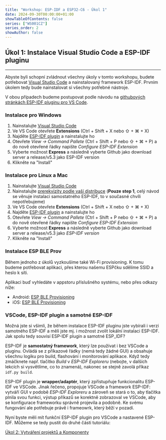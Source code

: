 ```yaml
---
title: "Workshop: ESP-IDF a ESP32-C6 - Úkol 1"
date: 2024-09-30T00:00:00+01:00
showTableOfContents: false
series: ["WS001CZ"]
series_order: 2
showAuthor: false
---
```


## Úkol 1: Instalace Visual Studio Code a ESP-IDF pluginu

---

Abyste byli schopní zvládnout všechny úkoly v tomto workshopu, budete potřebovat [Visual Studio Code](https://code.visualstudio.com/) a nainstalovaný framework ESP-IDF. Prvním úkolem tedy bude nainstalovat si všechny potřebné nástroje.

V obou případech budeme postupovat podle návodu na [githubových stránkách ESP-IDF pluginu pro VS Code](https://github.com/espressif/vscode-esp-idf-extension?tab=readme-ov-file#how-to-use).

### Instalace pro Windows

1) Nainstalujte [Visual Studio Code](https://code.visualstudio.com/download)
2) Ve VS Code otevřete **Extensions** (Ctrl + Shift + X nebo ⇧ + ⌘ + X)
3) Najděte [ESP-IDF plugin](https://marketplace.visualstudio.com/items?itemName=espressif.esp-idf-extension) a nainstalujte ho
4) Otevřete *View -> Command Pallete* (Ctrl + Shift + P nebo ⇧ + ⌘ + P) a do nově otevřené řádky napište *Configure ESP-IDF Extension*
5) Vyberte možnost **Express** a následně vyberte Github jako download server a release/v5.3 jako ESP-IDF version
6) Klikněte na "Install"

### Instalace pro Linux a Mac

1) Nainstalujte [Visual Studio Code](https://code.visualstudio.com/download)
2) Nainstalujte [prerekvizity podle vaší distribuce](https://docs.espressif.com/projects/esp-idf/en/latest/esp32/get-started/linux-macos-setup.html#step-1-install-prerequisites) (**Pouze step 1**, celý návod se věnuje instalaci samostatného ESP-IDF, to v současné chvíli nepotřebujeme)
3) Ve VS Code otevřete **Extensions** (Ctrl + Shift + X nebo ⇧ + ⌘ + X)
4) Najděte [ESP-IDF plugin](https://marketplace.visualstudio.com/items?itemName=espressif.esp-idf-extension) a nainstalujte ho
5) Otevřete *View -> Command Pallete* (Ctrl + Shift + P nebo ⇧ + ⌘ + P) a do nově otevřené řádky napište *Configure ESP-IDF Extension*
6) Vyberte možnost **Express** a následně vyberte Github jako download server a release/v5.3 jako *ESP-IDF version*
7) Klikněte na "Install"


### Instalace ESP BLE Prov

Během jednoho z úkolů vyzkoušíme také Wi-Fi provisioning. K tomu budeme potřebovat aplikaci, přes kterou našemu ESPčku sdělíme SSID a heslo k síti. 

Aplikaci buď vyhledáte v appstoru příslušného systému, nebo přes odkazy níže:

- Android: [ESP BLE Provisioning](https://play.google.com/store/apps/details?id=com.espressif.provble&pcampaignid=web_share)
- iOS: [ESP BLE Provisioning](https://apps.apple.com/us/app/esp-ble-provisioning/id1473590141)

### VSCode, ESP-IDF plugin a samotné ESP-IDF

Možná jste si všimli, že během instalace ESP-IDF pluginu jste vybírali i verzi samotného ESP-IDF a měli jste mj. i možnost zvolit lokální instalaci ESP-IDF. Jak spolu tedy souvisí ESP-IDF plugin a samotné ESP_IDF?

ESP-IDF je **samostatný framework**, který lze používat i bez VSCode a pluginu. Ovládá se z příkazové řádky (nemá tedy žádné GUI) a obsahuje všechnu logiku pro build, flashování i monitorování aplikace. Když tedy zmáčknete např. tlačítko *Build* v *ESP-IDF Exploreru* (nebojte, v dalších lekcích si vysvětlíme, co to znamená), nakonec se stejně zavolá příkaz `idf.py build`. 

ESP-IDF plugin je **wrapper/adaptér**, který zpřístupňuje funkcionalitu ESP-IDF ve VSCode. Jinak řečeno, propojuje VSCode a framework ESP-IDF: vytváří GUI v podobě *ESP-IDF Exploreru* a zároveň se stará o to, aby tlačítka plnila svou funkci, výstup příkazů se korektně zobrazoval ve VSCode, aby se konfigurace frameworku správně projevila a podobně. Ke svému fungování ale potřebuje právě i frameowrk, který běží v pozadí.

Nyní byste měli mít funkční ESP-IDF plugin pro VSCode a nastavené ESP-IDF. Můžeme se tedy pustit do druhé části tutoriálu:

[Úkol 2: Vytváření projektů a Komponenty](../assignment-2)  
